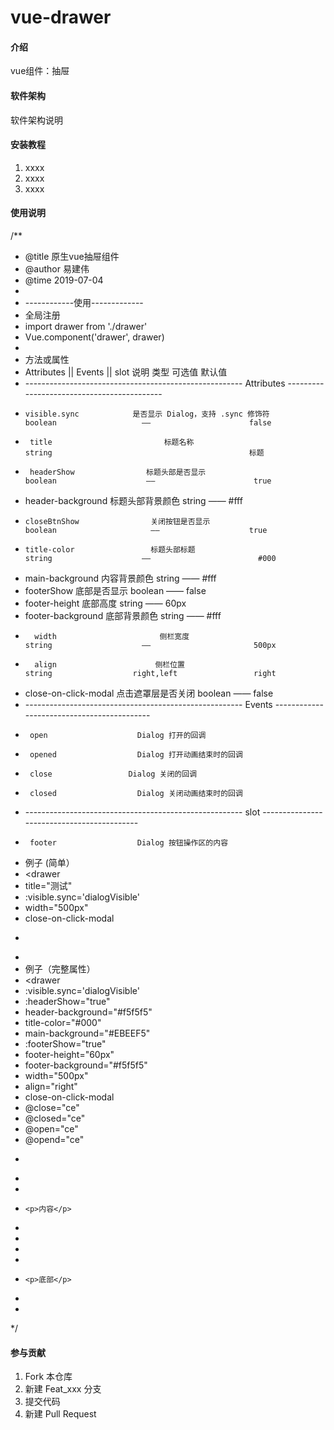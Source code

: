 # vue-drawer

#### 介绍
vue组件：抽屉

#### 软件架构
软件架构说明


#### 安装教程

1. xxxx
2. xxxx
3. xxxx

#### 使用说明

/**
* @title 原生vue抽屉组件
* @author 易建伟
* @time 2019-07-04
*
* ------------使用-------------
* 全局注册
* import drawer from './drawer'
* Vue.component('drawer', drawer)
*
* 方法或属性
*  Attributes || Events || slot       说明                                   类型                   可选值                    默认值
* ------------------------------------------------------ Attributes -------------------------------------------
*     visible.sync            是否显示 Dialog，支持 .sync 修饰符            boolean                   ——                      false
*      title                         标题名称                              string                                            标题
*      headerShow                标题头部是否显示                          boolean                    ——                      true
*   header-background            标题头部背景颜色                          string                     ——                       #fff
*     closeBtnShow                关闭按钮是否显示                          boolean                     ——                    true
*     title-color                 标题头部标题                             string                    ——                        #000
*   main-background               内容背景颜色                             string                    ——                       #fff
*   footerShow                    底部是否显示                             boolean                    ——                       false
*   footer-height                   底部高度                               string                    ——                        60px
*   footer-background            底部背景颜色                              string                     ——                        #fff
*       width                       侧栏宽度                               string                    ——                       500px
*       align                      侧栏位置                               string                  right,left                 right
*   close-on-click-modal       点击遮罩层是否关闭                           boolean                   ——                       false
* ------------------------------------------------------ Events -------------------------------------------
*      open                    Dialog 打开的回调
*      opened                  Dialog 打开动画结束时的回调
*      close                 Dialog 关闭的回调
*      closed                  Dialog 关闭动画结束时的回调
* ------------------------------------------------------ slot  -------------------------------------------
*      footer                  Dialog 按钮操作区的内容
* 例子 (简单）
* <drawer
*   title="测试"
*   :visible.sync='dialogVisible'
*   width="500px"
*   close-on-click-modal
* >
* </drawer>
* 例子（完整属性）
* <drawer
*   :visible.sync='dialogVisible'
*   :headerShow="true"
*   header-background="#f5f5f5"
*   title-color="#000"
*   main-background="#EBEEF5"
*   :footerShow="true"
*   footer-height="60px"
*   footer-background="#f5f5f5"
*   width="500px"
*   align="right"
*   close-on-click-modal
*   @close="ce"
*   @closed="ce"
*   @open="ce"
*   @opend="ce"
*    >
*   <!--内容区-->
*   <div>
*     <p>内容</p>
*   </div>
*
*   <!--这里是底部-->
*   <div slot="footer">
*     <p>底部</p>
*   </div>
* </drawer>
*/
#### 参与贡献

1. Fork 本仓库
2. 新建 Feat_xxx 分支
3. 提交代码
4. 新建 Pull Request


